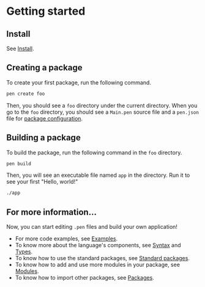 # Getting started

## Install

See [Install](install.md).

## Creating a package

To create your first package, run the following command.

```sh
pen create foo
```

Then, you should see a `foo` directory under the current directory. When you go to the `foo` directory, you should see a `Main.pen` source file and a `pen.json` file for [package configuration](/references/language/packages.md#package-configuration).

## Building a package

To build the package, run the following command in the `foo` directory.

```sh
pen build
```

Then, you will see an executable file named `app` in the directory. Run it to see your first "Hello, world!"

```sh
./app
```

## For more information...

Now, you can start editing `.pen` files and build your own application!

- For more code examples, see [Examples](/examples).
- To know more about the language's components, see [Syntax](/references/language/syntax.md) and [Types](/references/language/types.md).
- To know how to use the standard packages, see [Standard packages](/references/standard-packages).
- To know how to add and use more modules in your package, see [Modules](/references/language/modules.md).
- To know how to import other packages, see [Packages](/references/language/packages.md).
